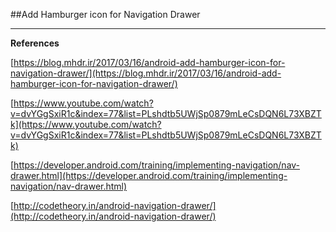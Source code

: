 ##Add Hamburger icon for Navigation Drawer


***

**References**

[https://blog.mhdr.ir/2017/03/16/android-add-hamburger-icon-for-navigation-drawer/](https://blog.mhdr.ir/2017/03/16/android-add-hamburger-icon-for-navigation-drawer/) 

[https://www.youtube.com/watch?v=dvYGgSxiR1c&index=77&list=PLshdtb5UWjSp0879mLeCsDQN6L73XBZTk](https://www.youtube.com/watch?v=dvYGgSxiR1c&index=77&list=PLshdtb5UWjSp0879mLeCsDQN6L73XBZTk) 

[https://developer.android.com/training/implementing-navigation/nav-drawer.html](https://developer.android.com/training/implementing-navigation/nav-drawer.html) 

[http://codetheory.in/android-navigation-drawer/](http://codetheory.in/android-navigation-drawer/) 
